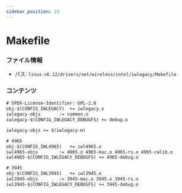 ```yaml
---
sidebar_position: 19
---
```

# Makefile

### ファイル情報

- パス: `linux-v6.12/drivers/net/wireless/intel/iwlegacy/Makefile`

### コンテンツ

```txt
# SPDX-License-Identifier: GPL-2.0
obj-$(CONFIG_IWLEGACY)	+= iwlegacy.o
iwlegacy-objs 		:= common.o
iwlegacy-$(CONFIG_IWLEGACY_DEBUGFS) += debug.o

iwlegacy-objs += $(iwlegacy-m)

# 4965
obj-$(CONFIG_IWL4965)	+= iwl4965.o
iwl4965-objs		:= 4965.o 4965-mac.o 4965-rs.o 4965-calib.o
iwl4965-$(CONFIG_IWLEGACY_DEBUGFS) += 4965-debug.o

# 3945
obj-$(CONFIG_IWL3945)	+= iwl3945.o
iwl3945-objs		:= 3945-mac.o 3945.o 3945-rs.o
iwl3945-$(CONFIG_IWLEGACY_DEBUGFS) += 3945-debug.o

```
